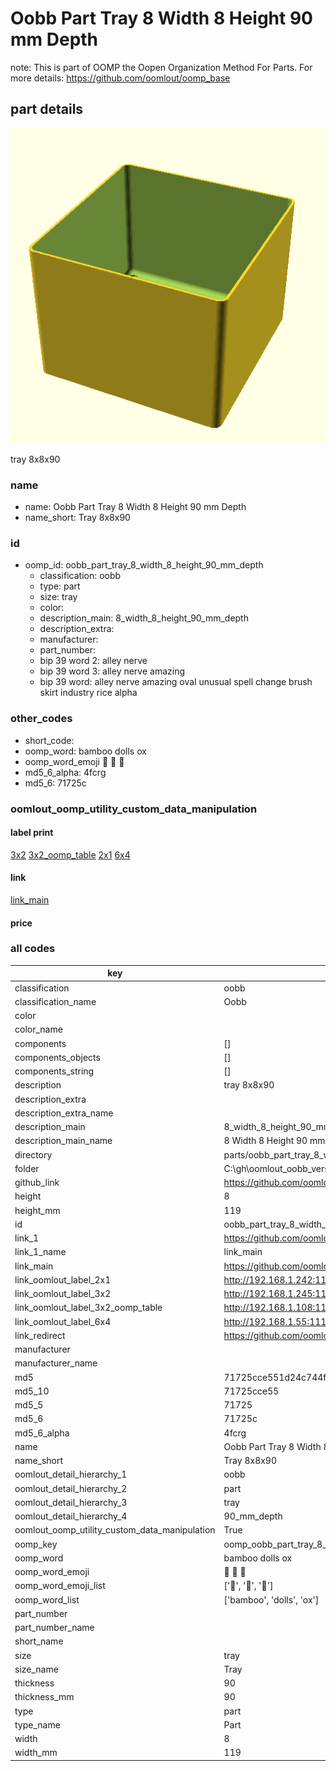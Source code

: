 # Oobb Part Tray 8 Width 8 Height 90 mm Depth  

note: This is part of OOMP the Oopen Organization Method For Parts. For more details: https://github.com/oomlout/oomp_base

##  part details
  

[![](3dpr.png)](3dpr.png)

tray 8x8x90



### name
* name: Oobb Part Tray 8 Width 8 Height 90 mm Depth
* name_short: Tray 8x8x90 
### id
* oomp_id: oobb_part_tray_8_width_8_height_90_mm_depth
  * classification: oobb
  * type: part
  * size: tray
  * color: 
  * description_main: 8_width_8_height_90_mm_depth
  * description_extra: 
  * manufacturer: 
  * part_number: 
  * bip 39 word 2: alley nerve
  * bip 39 word 3: alley nerve amazing
  * bip 39 word: alley nerve amazing oval unusual spell change brush skirt industry rice alpha

### other_codes
* short_code: 
* oomp_word: bamboo dolls ox
* oomp_word_emoji :bamboo: :dolls: :ox:
* md5_6_alpha: 4fcrg
* md5_6: 71725c






### oomlout_oomp_utility_custom_data_manipulation
#### label print
[3x2](http://192.168.1.245:1112/?label=oomp%204fcrg)
[3x2_oomp_table](http://192.168.1.108:1112/?label=oomp%204fcrg)
[2x1](http://192.168.1.242:1112/?label=oomp%204fcrg)
[6x4](http://192.168.1.55:1112/?label=oomp%204fcrg)    

#### link

[link_main](https://github.com/oomlout/oomlout_oobb_version_4_generated_parts/tree/main/navigation_oomp/oobb/part/tray/8_width_8_height_90_mm_depth/part)                              

#### price







### all codes 
| key | value |  
| --- | --- |  
| classification | oobb |  
| classification_name | Oobb |  
| color |  |  
| color_name |  |  
| components | [] |  
| components_objects | [] |  
| components_string | [] |  
| description | tray 8x8x90 |  
| description_extra |  |  
| description_extra_name |  |  
| description_main | 8_width_8_height_90_mm_depth |  
| description_main_name | 8 Width 8 Height 90 mm Depth |  
| directory | parts/oobb_part_tray_8_width_8_height_90_mm_depth |  
| folder | C:\gh\oomlout_oobb_version_4_generated_parts\parts\oobb_part_tray_8_width_8_height_90_mm_depth |  
| github_link | https://github.com/oomlout/oomlout_oomp_part_src/tree/main/parts/oobb_part_tray_8_width_8_height_90_mm_depth |  
| height | 8 |  
| height_mm | 119 |  
| id | oobb_part_tray_8_width_8_height_90_mm_depth |  
| link_1 | https://github.com/oomlout/oomlout_oobb_version_4_generated_parts/tree/main/navigation_oomp/oobb/part/tray/8_width_8_height_90_mm_depth/part |  
| link_1_name | link_main |  
| link_main | https://github.com/oomlout/oomlout_oobb_version_4_generated_parts/tree/main/navigation_oomp/oobb/part/tray/8_width_8_height_90_mm_depth/part |  
| link_oomlout_label_2x1 | http://192.168.1.242:1112/?label=oomp%204fcrg |  
| link_oomlout_label_3x2 | http://192.168.1.245:1112/?label=oomp%204fcrg |  
| link_oomlout_label_3x2_oomp_table | http://192.168.1.108:1112/?label=oomp%204fcrg |  
| link_oomlout_label_6x4 | http://192.168.1.55:1112/?label=oomp%204fcrg |  
| link_redirect | https://github.com/oomlout/oomlout_oobb_version_4_generated_parts/tree/main/parts/oobb_tray_08_08_90 |  
| manufacturer |  |  
| manufacturer_name |  |  
| md5 | 71725cce551d24c744f729da0fa51834 |  
| md5_10 | 71725cce55 |  
| md5_5 | 71725 |  
| md5_6 | 71725c |  
| md5_6_alpha | 4fcrg |  
| name | Oobb Part Tray 8 Width 8 Height 90 mm Depth |  
| name_short | Tray 8x8x90  |  
| oomlout_detail_hierarchy_1 | oobb |  
| oomlout_detail_hierarchy_2 | part |  
| oomlout_detail_hierarchy_3 | tray |  
| oomlout_detail_hierarchy_4 | 90_mm_depth |  
| oomlout_oomp_utility_custom_data_manipulation | True |  
| oomp_key | oomp_oobb_part_tray_8_width_8_height_90_mm_depth |  
| oomp_word | bamboo dolls ox |  
| oomp_word_emoji | :bamboo: :dolls: :ox: |  
| oomp_word_emoji_list | [':bamboo:', ':dolls:', ':ox:'] |  
| oomp_word_list | ['bamboo', 'dolls', 'ox'] |  
| part_number |  |  
| part_number_name |  |  
| short_name |  |  
| size | tray |  
| size_name | Tray |  
| thickness | 90 |  
| thickness_mm | 90 |  
| type | part |  
| type_name | Part |  
| width | 8 |  
| width_mm | 119 |  
